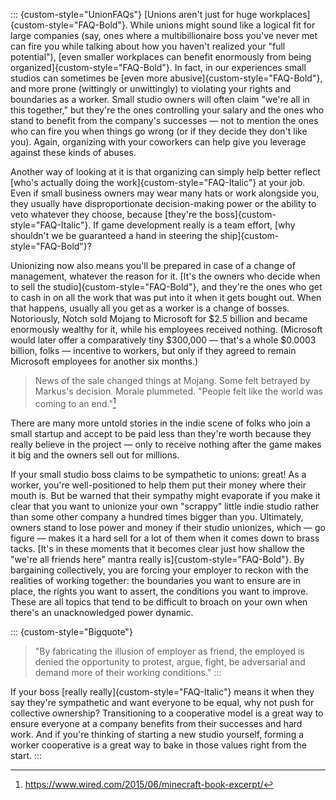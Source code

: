 ::: {custom-style="UnionFAQs"}
[Unions aren't just for huge workplaces]{custom-style="FAQ-Bold"}. While unions
might sound like a logical fit for large companies (say, ones where a
multibillionaire boss you've never met can fire you while talking about how you
haven't realized your "full potential"), [even smaller workplaces can benefit
enormously from being organized]{custom-style="FAQ-Bold"}. In fact, in our
experiences small studios can sometimes be [even more
abusive]{custom-style="FAQ-Bold"}, and more prone (wittingly or unwittingly) to
violating your rights and boundaries as a worker. Small studio owners will often
claim "we're all in this together," but they're the ones controlling your salary
and the ones who stand to benefit from the company's successes — not to mention
the ones who can fire you when things go wrong (or if they decide they don't
like you). Again, organizing with your coworkers can help give you leverage
against these kinds of abuses.

Another way of looking at it is that organizing can simply help better reflect
[who's actually doing the work]{custom-style="FAQ-Italic"} at your job. Even if
small business owners may wear many hats or work alongside you, they usually
have disproportionate decision-making power or the ability to veto whatever they
choose, because [they're the boss]{custom-style="FAQ-Italic"}. If game
development really is a team effort, [why shouldn't we be guaranteed a hand in
steering the ship]{custom-style="FAQ-Bold"}?

Unionizing now also means you'll be prepared in case of a change of management,
whatever the reason for it. [It's the owners who decide when to sell the
studio]{custom-style="FAQ-Bold"}, and they're the ones who get to cash in on all
the work that was put into it when it gets bought out. When that happens,
usually all you get as a worker is a change of bosses. Notoriously, Notch sold
Mojang to Microsoft for $2.5 billion and became enormously wealthy for it, while
his employees received nothing. (Microsoft would later offer a comparatively
tiny $300,000 — that's a whole $0.0003 billion, folks — incentive to workers,
but only if they agreed to remain Microsoft employees for another six months.)

> News of the sale changed things at Mojang. Some felt betrayed by Markus's
> decision. Morale plummeted. "People felt like the world was coming to an end."[^1]

There are many more untold stories in the indie scene of folks who join a small
startup and accept to be paid less than they're worth because they really
believe in the project — only to receive nothing after the game makes it big and
the owners sell out for millions.

If your small studio boss claims to be sympathetic to unions: great! As a
worker, you're well-positioned to help them put their money where their mouth
is. But be warned that their sympathy might evaporate if you make it clear that
you want to unionize your own "scrappy" little indie studio rather than some
other company a hundred times bigger than you. Ultimately, owners stand to lose
power and money if their studio unionizes, which — go figure — makes it a hard
sell for a lot of them when it comes down to brass tacks.  [It's in these
moments that it becomes clear just how shallow the "we're all friends here"
mantra really is]{custom-style="FAQ-Bold"}. By bargaining collectively, you are
forcing your employer to reckon with the realities of working together: the
boundaries you want to ensure are in place, the rights you want to assert, the
conditions you want to improve. These are all topics that tend to be difficult
to broach on your own when there's an unacknowledged power dynamic.

::: {custom-style="Bigquote"}
> "By fabricating the illusion of employer as friend, the employed is denied the
> opportunity to protest, argue, fight, be adversarial and demand more of their
> working conditions."
:::

If your boss [really really]{custom-style="FAQ-Italic"} means it when they say
they're sympathetic and want everyone to be equal, why not push for collective
ownership? Transitioning to a cooperative model is a great way to ensure
everyone at a company benefits from their successes and hard work. And if you're
thinking of starting a new studio yourself, forming a worker cooperative is a
great way to bake in those values right from the start.
:::

[^1]: https://www.wired.com/2015/06/minecraft-book-excerpt/
